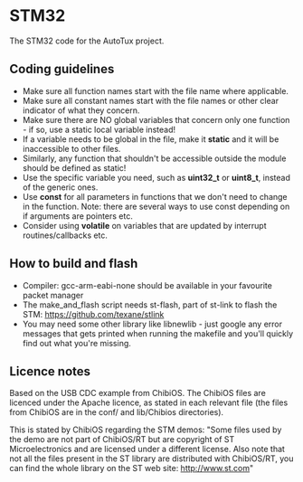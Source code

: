 # STM32
The STM32 code for the AutoTux project.

## Coding guidelines
- Make sure all function names start with the file name where applicable.
- Make sure all constant names start with the file names or other clear indicator of what they concern.
- Make sure there are NO global variables that concern only one function - if so, use a static local variable instead!
- If a variable needs to be global in the file, make it <b>static</b> and it will be inaccessible to other files.
- Similarly, any function that shouldn't be accessible outside the module should be defined as static! 
- Use the specific variable you need, such as <b>uint32_t</b> or <b>uint8_t</b>, instead of the generic ones.
- Use <b>const</b> for all parameters in functions that we don't need to change in the function. Note: there are several ways to use const depending on if arguments are pointers etc.
- Consider using <b>volatile</b> on variables that are updated by interrupt routines/callbacks etc.

## How to build and flash
- Compiler: gcc-arm-eabi-none should be available in your favourite packet manager
- The make_and_flash script needs st-flash, part of st-link to flash the STM: https://github.com/texane/stlink
- You may need some other library like libnewlib - just google any error messages that gets printed when running the makefile and you'll quickly find out what you're missing. 

## Licence notes
Based on the USB CDC example from ChibiOS. The ChibiOS files are licenced under the Apache licence, as stated in each relevant file (the files from ChibiOS are in the conf/ and lib/Chibios directories). 

This is stated by ChibiOS regarding the STM demos:
"Some files used by the demo are not part of ChibiOS/RT but are copyright of
ST Microelectronics and are licensed under a different license.
Also note that not all the files present in the ST library are distributed
with ChibiOS/RT, you can find the whole library on the ST web site:
http://www.st.com"

